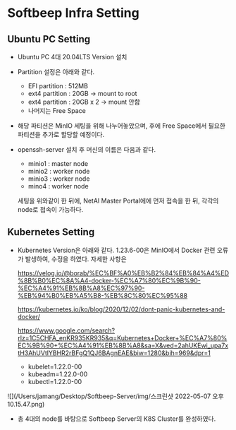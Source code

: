 # Softbeep Infra Setting

## Ubuntu PC Setting

- Ubuntu PC 4대 20.04LTS Version 설치

- Partition 설정은 아래와 같다. 

  - EFI partition : 512MB
  - ext4 partition : 20GB -> mount to root
  - ext4 partition : 20GB x 2 -> mount 안함
  - 나머지는 Free Space

- 해당 파티션은 MinIO 세팅을 위해 나누어놓았으며, 후에 Free Space에서 필요한 파티션을 추가로 할당할 예정이다. 

- openssh-server 설치 후 머신의 이름은 다음과 같다. 

  - minio1 : master node
  - minio2 : worker node
  - minio3 : worker node
  - mino4 : worker node

  세팅을 위와같이 한 뒤에, NetAI Master Portal에에 먼저 접속을 한 뒤, 각각의 node로 접속이 가능하다. 

## Kubernetes Setting 

- Kubernetes Version은 아래와 같다. 1.23.6-00은 MinIO에서 Docker 관련 오류가 발생하여, 수정을 하였다. 자세한 사항은 

   https://velog.io/@borab/%EC%BF%A0%EB%B2%84%EB%84%A4%ED%8B%B0%EC%8A%A4-docker-%EC%A7%80%EC%9B%90-%EC%A4%91%EB%8B%A8%EC%97%90-%EB%94%B0%EB%A5%B8-%EB%8C%80%EC%95%88

  https://kubernetes.io/ko/blog/2020/12/02/dont-panic-kubernetes-and-docker/

  https://www.google.com/search?rlz=1C5CHFA_enKR935KR935&q=Kubernetes+Docker+%EC%A7%80%EC%9B%90+%EC%A4%91%EB%8B%A8&sa=X&ved=2ahUKEwi_upa7xtH3AhUVtlYBHR2rBFgQ1QJ6BAgnEAE&biw=1280&bih=969&dpr=1

  - kubelet=1.22.0-00
  - kubeadm=1.22.0-00 
  - kubectl=1.22.0-00

![](/Users/jamang/Desktop/Softbeep-Server/img/스크린샷 2022-05-07 오후 10.15.47.png)

- 총 4대의 node를 바탕으로 Softbeep Server의 K8S Cluster를 완성하였다. 

